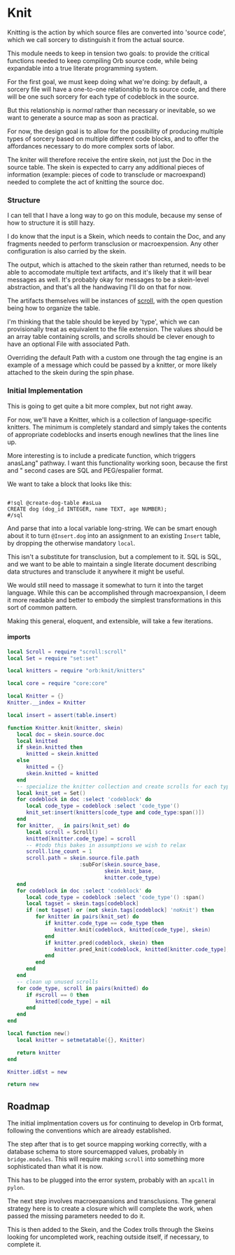 # Knit


  Knitting is the action by which source files are converted into 'source
code', which we call sorcery to distinguish it from the actual source\.

This module needs to keep in tension two goals: to provide the critical
functions needed to keep compiling Orb source code, while being expandable
into a true literate programming system\.

For the first goal, we must keep doing what we're doing: by default, a sorcery
file will have a one\-to\-one relationship to its source code, and there will be
one such sorcery for each type of codeblock in the source\.

But this relationship is *normal* rather than necessary or inevitable, so we
want to generate a source map as soon as practical\.

For now, the design goal is to allow for the possibility of producing multiple
types of sorcery based on multiple different code blocks, and to offer the
affordances necessary to do more complex sorts of labor\.

The kniter will therefore receive the entire skein, not just the Doc in the
source table\.  The skein is expected to carry any additional pieces of
information \(example: pieces of code to transclude or macroexpand\) needed to
complete the act of knitting the source doc\.


### Structure

  I can tell that I have a long way to go on this module, because my sense of
how to structure it is still hazy\.

I do know that the input is a Skein, which needs to contain the Doc, and any
fragments needed to perform transclusion or macroexpension\.  Any other
configuration is also carried by the skein\.

The output, which is attached to the skein rather than returned, needs to be
able to accomodate multiple text artifacts, and it's likely that it will bear
messages as well\.  It's probably okay for messages to be a skein\-level
abstraction, and that's all the handwaving I'll do on that for now\.

The artifacts themselves will be instances of [scroll](@br:scroll), with the
open question being how to organize the table\.

I'm thinking that the table should be keyed by 'type', which we can
provisionally treat as equivalent to the file extension\. The values should be
an array table containing scrolls, and scrolls should be clever enough to have
an optional File with associated Path\.

Overriding the default Path with a custom one through the tag engine is an
example of a message which could be passed by a knitter, or more likely
attached to the skein during the spin phase\.


### Initial Implementation

This is going to get quite a bit more complex, but not right away\.

For now, we'll have a Knitter, which is a collection of language\-specific
knitters\.  The minimum is completely standard and simply takes the contents of
appropriate codeblocks and inserts enough newlines that the lines line up\.

More interesting is to include a predicate function, which triggers anasLang" pathway\.  I want this functionality working soon, because the first
and
" second cases are SQL and PEG/espalier format\.

We want to take a block that looks like this:

```orb

#!sql @create-dog-table #asLua
CREATE dog (dog_id INTEGER, name TEXT, age NUMBER);
#/sql

```

And parse that into a local variable long\-string\.  We can be smart enough
about it to turn `@Insert.dog` into an assignment to an existing `Insert`
table, by dropping the otherwise mandatory `local`\.

This isn't a substitute for transclusion, but a complement to it\. SQL is SQL,
and we want to be able to maintain a single literate document describing data
structures and transclude it anywhere it might be useful\.

We would still need to massage it somewhat to turn it into the target
language\.  While this can be accomplished through macroexpansion, I deem it
more readable and better to embody the simplest transformations in this sort
of common pattern\.

Making this general, eloquent, and extensible, will take a few iterations\.


#### imports

```lua
local Scroll = require "scroll:scroll"
local Set = require "set:set"

local knitters = require "orb:knit/knitters"

local core = require "core:core"
```

```lua
local Knitter = {}
Knitter.__index = Knitter
```

```lua
local insert = assert(table.insert)

function Knitter.knit(knitter, skein)
   local doc = skein.source.doc
   local knitted
   if skein.knitted then
      knitted = skein.knitted
   else
      knitted = {}
      skein.knitted = knitted
   end
   -- specialize the knitter collection and create scrolls for each type
   local knit_set = Set()
   for codeblock in doc :select 'codeblock' do
      local code_type = codeblock :select 'code_type'()
      knit_set:insert(knitters[code_type and code_type:span()])
   end
   for knitter, _ in pairs(knit_set) do
      local scroll = Scroll()
      knitted[knitter.code_type] = scroll
      -- #todo this bakes in assumptions we wish to relax
      scroll.line_count = 1
      scroll.path = skein.source.file.path
                       :subFor(skein.source_base,
                               skein.knit_base,
                               knitter.code_type)
   end
   for codeblock in doc :select 'codeblock' do
      local code_type = codeblock :select 'code_type'() :span()
      local tagset = skein.tags[codeblock]
      if (not tagset) or (not skein.tags[codeblock] 'noKnit') then
         for knitter in pairs(knit_set) do
            if knitter.code_type == code_type then
               knitter.knit(codeblock, knitted[code_type], skein)
            end
            if knitter.pred(codeblock, skein) then
               knitter.pred_knit(codeblock, knitted[knitter.code_type], skein)
            end
         end
      end
   end
   -- clean up unused scrolls
   for code_type, scroll in pairs(knitted) do
      if #scroll == 0 then
         knitted[code_type] = nil
      end
   end
end
```

```lua
local function new()
   local knitter = setmetatable({}, Knitter)

   return knitter
end

Knitter.idEst = new
```

```lua
return new
```


## Roadmap

  The initial implmentation covers us for continuing to develop in Orb format,
following the conventions which are already established\.

The step after that is to get source mapping working correctly, with a
database schema to store sourcemapped values, probably in `bridge.modules`\.
This will require making `scroll` into something more sophisticated than what
it is now\.

This has to be plugged into the error system, probably with an `xpcall` in
`pylon`\.

The next step involves macroexpansions and transclusions\.  The general
strategy here is to create a closure which will complete the work, when passed
the missing parameters needed to do it\.

This is then added to the Skein, and the Codex trolls through the Skeins
looking for uncompleted work, reaching outside itself, if necessary, to
complete it\.
